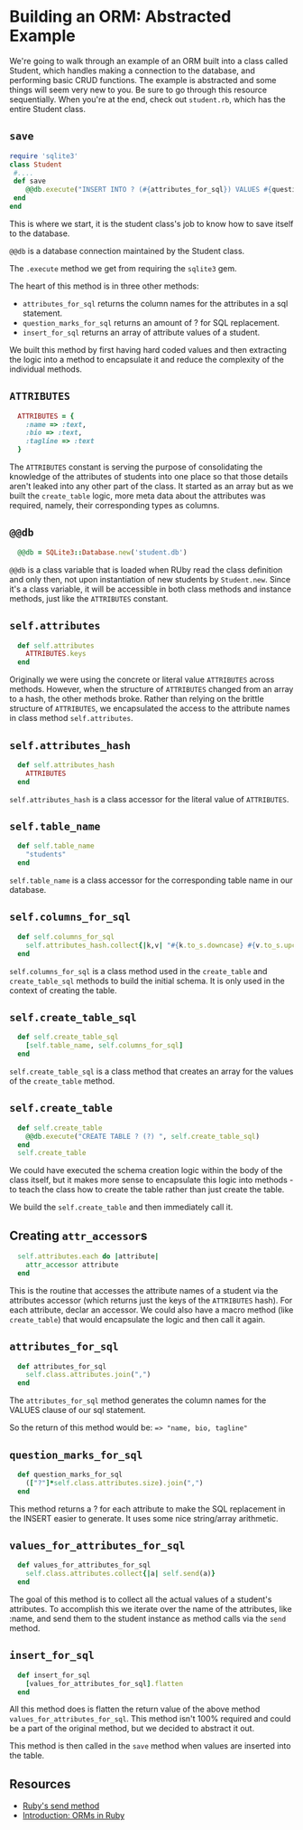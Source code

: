 

# Building an ORM: Abstracted Example

We're going to walk through an example of an ORM built into a class called Student, which handles making a connection to the database, and performing basic CRUD functions. The example is abstracted and some things will seem very new to you. Be sure to go through this resource sequentially. When you're at the end, check out `student.rb`, which has the entire Student class.

## `save`
 
```ruby
require 'sqlite3'
class Student
 #....
 def save
    @@db.execute("INSERT INTO ? (#{attributes_for_sql}) VALUES #{question_marks_for_sql}", insert_for_sql)
 end
end
```

This is where we start, it is the student class's job to know how to save itself to the database.

`@@db` is a database connection maintained by the Student class.

The `.execute` method we get from requiring the `sqlite3` gem.

The heart of this method is in three other methods:
  * `attributes_for_sql` returns the column names for the attributes in a sql statement.
  * `question_marks_for_sql` returns an amount of ? for SQL replacement.
  * `insert_for_sql` returns an array of attribute values of a student.

We built this method by first having hard coded values and then extracting the logic into a method to encapsulate it and reduce the complexity of the individual methods.

## `ATTRIBUTES`

```ruby
  ATTRIBUTES = {
    :name => :text,
    :bio => :text,
    :tagline => :text
  }
```

The `ATTRIBUTES` constant is serving the purpose of consolidating the knowledge of the attributes of students into one place so that those details aren't leaked into any other part of the class. It started as an array but as we built the `create_table` logic, more meta data about the attributes was required, namely, their corresponding types as columns.

## `@@db`

```ruby
  @@db = SQLite3::Database.new('student.db')
```

`@@db` is a class variable that is loaded when RUby read the class definition and only then, not upon instantiation of new students by `Student.new`. Since it's a class variable, it will be accessible in both class methods and instance methods, just like the `ATTRIBUTES` constant.

## `self.attributes`

```ruby
  def self.attributes
    ATTRIBUTES.keys
  end
```

Originally we were using the concrete or literal value `ATTRIBUTES` across methods. However, when the structure of `ATTRIBUTES` changed from an array to a hash, the other methods broke. Rather than relying on the brittle structure of `ATTRIBUTES`, we encapsulated the access to the attribute names in class method `self.attributes`.

## `self.attributes_hash`

```ruby
  def self.attributes_hash
    ATTRIBUTES
  end
```

`self.attributes_hash` is a class accessor for the literal value of `ATTRIBUTES`.

## `self.table_name`

```ruby
  def self.table_name
    "students"
  end
```

`self.table_name` is a class accessor for the corresponding table name in our database.

## `self.columns_for_sql`

```ruby
  def self.columns_for_sql
    self.attributes_hash.collect{|k,v| "#{k.to_s.downcase} #{v.to_s.upcase}"}.join(",")
  end
```

`self.columns_for_sql` is a class method used in the `create_table` and `create_table_sql` methods to build the initial schema. It is only used in the context of creating the table.

## `self.create_table_sql`

```ruby
  def self.create_table_sql
    [self.table_name, self.columns_for_sql]
  end
```

`self.create_table_sql` is a class method that creates an array for the values of the `create_table` method.

## `self.create_table`

```ruby
  def self.create_table
    @@db.execute("CREATE TABLE ? (?) ", self.create_table_sql)
  end
  self.create_table
```

We could have executed the schema creation logic within the body of the class itself, but it makes more sense to encapsulate this logic into methods -to teach the class how to create the table rather than just create the table.

We build the `self.create_table` and then immediately call it.

## Creating `attr_accessor`s

```ruby
  self.attributes.each do |attribute|
    attr_accessor attribute
  end
```

This is the routine that accesses the attribute names of a student via the attributes accessor (which returns just the keys of the `ATTRIBUTES` hash). For each attribute, declar an accessor. We could also have a macro method (like `create_table`) that would encapsulate the logic and then call it again.

## `attributes_for_sql`

```ruby
  def attributes_for_sql
    self.class.attributes.join(",")
  end
```

The `attributes_for_sql` method generates the column names for the VALUES clause of our sql statement.

So the return of this method would be:
`=> "name, bio, tagline"`

## `question_marks_for_sql`

```ruby
  def question_marks_for_sql
    (["?"]*self.class.attributes.size).join(",")
  end
```

This method returns a ? for each attribute to make the SQL replacement in the INSERT easier to generate. It uses some nice string/array arithmetic.

## `values_for_attributes_for_sql`

```ruby
  def values_for_attributes_for_sql
    self.class.attributes.collect{|a| self.send(a)}
  end
```

The goal of this method is to collect all the actual values of a student's attributes. To accomplish this we iterate over the name of the attributes, like :name, and send them to the student instance as method calls via the `send` method.

## `insert_for_sql`

```ruby
  def insert_for_sql
    [values_for_attributes_for_sql].flatten
  end
```

All this method does is flatten the return value of the above method `values_for_attributes_for_sql`. This method isn't 100% required and could be a part of the original method, but we decided to abstract it out.

This method is then called in the `save` method when values are inserted into the table.

## Resources

* [Ruby's send method](http://rubymonk.com/learning/books/2-metaprogramming-ruby/chapters/25-dynamic-methods/lessons/65-send)
* [Introduction: ORMs in Ruby](http://www.sitepoint.com/orm-ruby-introduction/)
